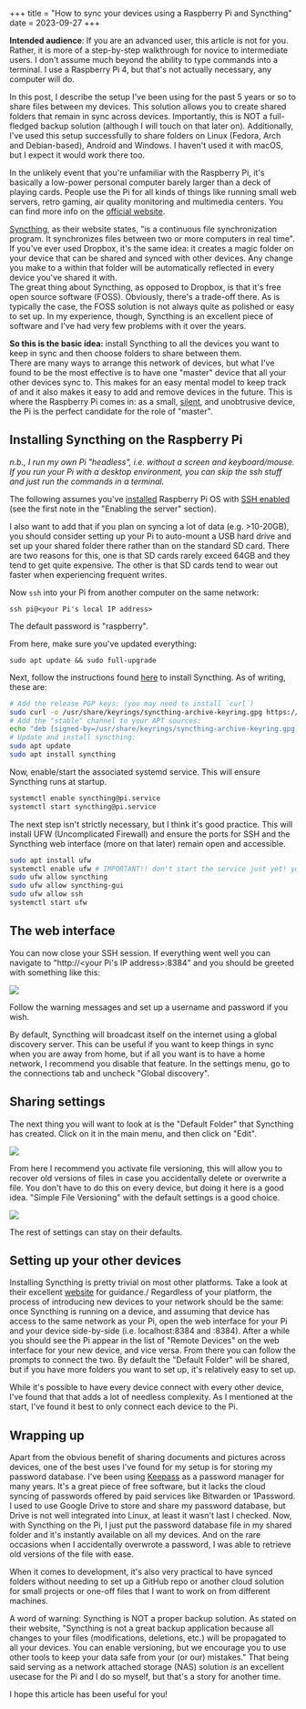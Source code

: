 +++
title = "How to sync your devices using a Raspberry Pi and Syncthing"
date = 2023-09-27
+++

**Intended audience**: If you are an advanced user, this article is not for you. Rather, it is more of a step-by-step walkthrough for novice to intermediate users. I don't assume much beyond the ability to type commands into a terminal. I use a Raspberry Pi 4, but that's not actually necessary, any computer will do.

In this post, I describe the setup I've been using for the past 5 years or so to share files between my devices. This solution allows you to create shared folders that remain in sync across devices. Importantly, this is NOT a full-fledged backup solution (although I will touch on that later on). Additionally, I've used this setup successfully to share folders on Linux (Fedora, Arch and Debian-based), Android and Windows. I haven't used it with macOS, but I expect it would work there too.

In the unlikely event that you're unfamiliar with the Raspberry Pi, it's basically a low-power personal computer barely larger than a deck of playing cards. People use the Pi for all kinds of things like running small web servers, retro gaming, air quality monitoring and multimedia centers. You can find more info on the [official website](https://www.raspberrypi.com/).

[Syncthing](https://syncthing.net/), as their website states, "is a continuous file synchronization program. It synchronizes files between two or more computers in real time". If you've ever used Dropbox, it's the same idea: it creates a magic folder on your device that can be shared and synced with other devices. Any change you make to a within that folder will be automatically reflected in every device you've shared it with.\
The great thing about Syncthing, as opposed to Dropbox, is that it's free open source software (FOSS). Obviously, there's a trade-off there. As is typically the case, the FOSS solution is not always quite as polished or easy to set up. In my experience, though, Syncthing is an excellent piece of software and I've had very few problems with it over the years.

**So this is the basic idea:** install Syncthing to all the devices you want to keep in sync and then choose folders to share between them.\
There are many ways to arrange this network of devices, but what I've found to be the most effective is to have one "master" device that all your other devices sync to. This makes for an easy mental model to keep track of and it also makes it easy to add and remove devices in the future. This is where the Raspberry Pi comes in: as a small, [silent](https://www.pishop.ca/product/armor-case-passive-cooling-for-raspberry-pi-4-model-b-black/), and unobtrusive device, the Pi is the perfect candidate for the role of "master".

## Installing Syncthing on the Raspberry Pi

*n.b., I run my own Pi "headless", i.e. without a screen and keyboard/mouse. If you run your Pi with a desktop environment, you can skip the ssh stuff and just run the commands in a terminal.*

The following assumes you've [installed](https://www.raspberrypi.com/software/) Raspberry Pi OS with [SSH enabled](https://www.raspberrypi.com/documentation/computers/remote-access.html#enabling-the-server) (see the first note in the "Enabling the server" section).

I also want to add that if you plan on syncing a lot of data (e.g. >10-20GB), you should consider setting up your Pi to auto-mount a USB hard drive and set up your shared folder there rather than on the standard SD card. There are two reasons for this, one is that SD cards rarely exceed 64GB and they tend to get quite expensive. The other is that SD cards tend to wear out faster when experiencing frequent writes.

Now `ssh` into your Pi from another computer on the same network: 

```shell
ssh pi@<your Pi's local IP address>
```

The default password is "raspberry".

From here, make sure you've updated everything:

```shell
sudo apt update && sudo full-upgrade
```

Next, follow the instructions found [here](https://apt.syncthing.net/) to install Syncthing. As of writing, these are:

```sh
# Add the release PGP keys: (you may need to install `curl`)
sudo curl -o /usr/share/keyrings/syncthing-archive-keyring.gpg https://syncthing.net/release-key.gpg
# Add the "stable" channel to your APT sources:
echo "deb [signed-by=/usr/share/keyrings/syncthing-archive-keyring.gpg] https://apt.syncthing.net/ syncthing stable" | sudo tee /etc/apt/sources.list.d/syncthing.list
# Update and install syncthing:
sudo apt update
sudo apt install syncthing

```

Now, enable/start the associated systemd service. This will ensure Syncthing runs at startup.

```sh
systemctl enable syncthing@pi.service
systemctl start syncthing@pi.service
```

The next step isn't strictly necessary, but I think it's good practice. This will install UFW (Uncomplicated Firewall) and ensure the ports for SSH and the Syncthing web interface (more on that later) remain open and accessible.

```sh
sudo apt install ufw
systemctl enable ufw # IMPORTANT!! don't start the service just yet! you could end up accidentally locking the SSH port (22)
sudo ufw allow syncthing
sudo ufw allow syncthing-gui
sudo ufw allow ssh
systemctl start ufw
```
## The web interface

You can now close your SSH session. If everything went well you can navigate to "http://<your Pi's IP address>:8384" and you should be greeted with something like this:

![](/images/syncthing-1.jpg)

Follow the warning messages and set up a username and password if you wish.

By default, Syncthing will broadcast itself on the internet using a global discovery server. This can be useful if you want to keep things in sync when you are away from home, but if all you want is to have a home network, I recommend you disable that feature. In the settings menu, go to the connections tab and uncheck "Global discovery".

## Sharing settings

The next thing you will want to look at is the "Default Folder" that Syncthing has created. Click on it in the main menu, and then click on "Edit".

![](/images/syncthing-2.png)

From here I recommend you activate file versioning, this will allow you to recover old versions of files in case you accidentally delete or overwrite a file. You don't have to do this on every device, but doing it here is a good idea. "Simple File Versioning" with the default settings is a good choice.

![](/images/syncthing-3.png)

The rest of settings can stay on their defaults.

## Setting up your other devices

Installing Syncthing is pretty trivial on most other platforms. Take a look at their excellent [website](https://syncthing.net/downloads/) for guidance./
Regardless of your platform, the process of introducing new devices to your network should be the same: once Syncthing is running on a device, and assuming that device has access to the same network as your Pi, open the web interface for your Pi and your device side-by-side (i.e. localhost:8384 and <Pi address>:8384). After a while you should see the Pi appear in the list of "Remote Devices" on the web interface for your new device, and vice versa. From there you can follow the prompts to connect the two. By default the "Default Folder" will be shared, but if you have more folders you want to set up, it's relatively easy to set up.

While it's possible to have every device connect with every other device, I've found that that adds a lot of needless complexity. As I mentioned at the start, I've found it best to only connect each device to the Pi.

## Wrapping up

Apart from the obvious benefit of sharing documents and pictures across devices, one of the best uses I've found for my setup is for storing my password database. I've been using [Keepass](https://keepassxc.org/) as a password manager for many years. It's a great piece of free software, but it lacks the cloud syncing of passwords offered by paid services like Bitwarden or 1Password. I used to use Google Drive to store and share my password database, but Drive is not well integrated into Linux, at least it wasn't last I checked. Now, with Syncthing on the Pi, I just put the password database file in my shared folder and it's instantly available on all my devices. And on the rare occasions when I accidentally overwrote a password, I was able to retrieve old versions of the file with ease.

When it comes to development, it's also very practical to have synced folders without needing to set up a GitHub repo or another cloud solution for small projects or one-off files that I want to work on from different machines.

A word of warning: Syncthing is NOT a proper backup solution. As stated on their website, "Syncthing is not a great backup application because all changes to your files (modifications, deletions, etc.) will be propagated to all your devices. You can enable versioning, but we encourage you to use other tools to keep your data safe from your (or our) mistakes." That being said serving as a network attached storage (NAS) solution *is* an excellent usecase for the Pi and I do so myself, but that's a story for another time.

I hope this article has been useful for you!

